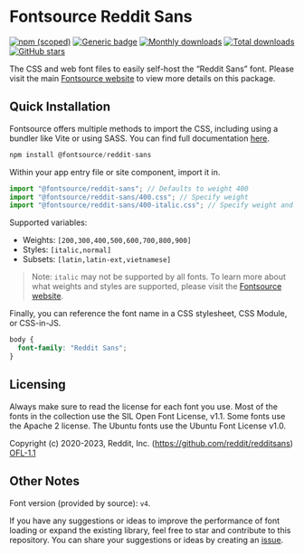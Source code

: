 # Fontsource Reddit Sans

[![npm (scoped)](https://img.shields.io/npm/v/@fontsource/reddit-sans?color=brightgreen)](https://www.npmjs.com/package/@fontsource/reddit-sans) [![Generic badge](https://img.shields.io/badge/fontsource-passing-brightgreen)](https://github.com/fontsource/fontsource) [![Monthly downloads](https://badgen.net/npm/dm/@fontsource/reddit-sans)](https://github.com/fontsource/fontsource) [![Total downloads](https://badgen.net/npm/dt/@fontsource/reddit-sans)](https://github.com/fontsource/fontsource) [![GitHub stars](https://img.shields.io/github/stars/fontsource/fontsource.svg?style=social&label=Star)](https://github.com/fontsource/fontsource/stargazers)

The CSS and web font files to easily self-host the “Reddit Sans” font. Please visit the main [Fontsource website](https://fontsource.org/fonts/reddit-sans) to view more details on this package.

## Quick Installation

Fontsource offers multiple methods to import the CSS, including using a bundler like Vite or using SASS. You can find full documentation [here](https://fontsource.org/docs/getting-started/introduction).

```javascript
npm install @fontsource/reddit-sans
```

Within your app entry file or site component, import it in.

```javascript
import "@fontsource/reddit-sans"; // Defaults to weight 400
import "@fontsource/reddit-sans/400.css"; // Specify weight
import "@fontsource/reddit-sans/400-italic.css"; // Specify weight and style
```

Supported variables:
- Weights: `[200,300,400,500,600,700,800,900]`
- Styles: `[italic,normal]`
- Subsets: `[latin,latin-ext,vietnamese]`

> Note: `italic` may not be supported by all fonts. To learn more about what weights and styles are supported, please visit the [Fontsource website](https://fontsource.org/fonts/reddit-sans).

Finally, you can reference the font name in a CSS stylesheet, CSS Module, or CSS-in-JS.

```css
body {
  font-family: "Reddit Sans";
}
```

## Licensing
Always make sure to read the license for each font you use. Most of the fonts in the collection use the SIL Open Font License, v1.1. Some fonts use the Apache 2 license. The Ubuntu fonts use the Ubuntu Font License v1.0.

Copyright (c) 2020-2023, Reddit, Inc. (https://github.com/reddit/redditsans)
[OFL-1.1](http://scripts.sil.org/OFL)

## Other Notes
Font version (provided by source): `v4`.

If you have any suggestions or ideas to improve the performance of font loading or expand the existing library, feel free to star and contribute to this repository. You can share your suggestions or ideas by creating an [issue](https://github.com/fontsource/fontsource/issues).